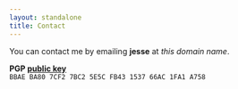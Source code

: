 ```yaml
---
layout: standalone
title: Contact
---
```


You can contact me by emailing **jesse** at *this domain name*.

**PGP [public key](/squires-pgp.asc)**<br/>`BBAE BA80 7CF2 7BC2 5E5C FB43 1537 66AC 1FA1 A758`
